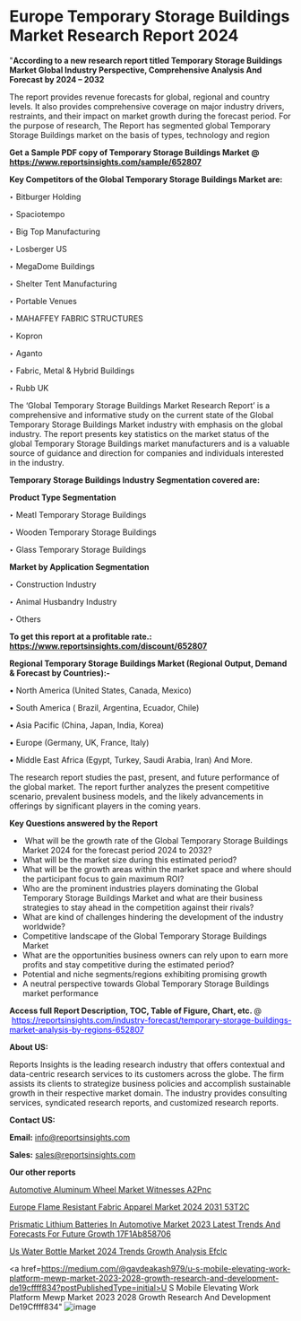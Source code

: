 # Europe Temporary Storage Buildings Market Research Report 2024

"<strong>According to a new research report titled Temporary Storage Buildings Market Global Industry Perspective, Comprehensive Analysis And Forecast by 2024 – 2032</strong>

The report provides revenue forecasts for global, regional and country levels. It also provides comprehensive coverage on major industry drivers, restraints, and their impact on market growth during the forecast period. For the purpose of research, The Report has segmented global Temporary Storage Buildings market on the basis of types, technology and region

<strong>Get a Sample PDF copy of Temporary Storage Buildings Market </strong><strong>@<a href=https://www.reportsinsights.com/sample/652807 style=color:#0000ff;> https://www.reportsinsights.com/sample/652807</a></strong></font>

<strong>Key Competitors of the Global Temporary Storage Buildings Market are:</strong>

‣ Bitburger Holding

‣ Spaciotempo

‣ Big Top Manufacturing

‣ Losberger US

‣ MegaDome Buildings

‣ Shelter Tent Manufacturing

‣ Portable Venues

‣ MAHAFFEY FABRIC STRUCTURES

‣ Kopron

‣ Aganto

‣ Fabric, Metal & Hybrid Buildings

‣ Rubb UK

The ‘Global Temporary Storage Buildings Market Research Report’ is a comprehensive and informative study on the current state of the Global Temporary Storage Buildings Market industry with emphasis on the global industry. The report presents key statistics on the market status of the global Temporary Storage Buildings market manufacturers and is a valuable source of guidance and direction for companies and individuals interested in the industry.

<strong>Temporary Storage Buildings Industry Segmentation covered are:</strong>

<strong>Product Type Segmentation</strong>

‣ Meatl Temporary Storage Buildings

‣ Wooden Temporary Storage Buildings

‣ Glass Temporary Storage Buildings

<strong>Market by Application Segmentation</strong>

‣ Construction Industry

‣ Animal Husbandry Industry

‣ Others

<strong>To get this report at a profitable rate.: <a href=https://www.reportsinsights.com/discount/652807 style=color:#0000ff;>https://www.reportsinsights.com/discount/652807</a></strong></font>

<strong>Regional Temporary Storage Buildings Market (Regional Output, Demand &amp; Forecast by Countries):-</strong>

• North America (United States, Canada, Mexico)

• South America ( Brazil, Argentina, Ecuador, Chile)

• Asia Pacific (China, Japan, India, Korea)

• Europe (Germany, UK, France, Italy)

• Middle East Africa (Egypt, Turkey, Saudi Arabia, Iran) And More.

The research report studies the past, present, and future performance of the global market. The report further analyzes the present competitive scenario, prevalent business models, and the likely advancements in offerings by significant players in the coming years.

<strong>Key Questions answered by the Report</strong>
<ul>
  <li> What will be the growth rate of the Global Temporary Storage Buildings Market 2024 for the forecast period 2024 to 2032?</li>
  <li>What will be the market size during this estimated period?</li>
  <li>What will be the growth areas within the market space and where should the participant focus to gain maximum ROI?</li>
  <li>Who are the prominent industries players dominating the Global Temporary Storage Buildings Market and what are their business strategies to stay ahead in the competition against their rivals?</li>
  <li>What are kind of challenges hindering the development of the industry worldwide?</li>
  <li>Competitive landscape of the Global Temporary Storage Buildings Market</li>
  <li>What are the opportunities business owners can rely upon to earn more profits and stay competitive during the estimated period?</li>
  <li>Potential and niche segments/regions exhibiting promising growth</li>
  <li>A neutral perspective towards Global Temporary Storage Buildings market performance</li>
</ul>
<strong>Access full Report Description, TOC, Table of Figure, Chart, etc. </strong>@  <a href=https://reportsinsights.com/industry-forecast/temporary-storage-buildings-market-analysis-by-regions-652807 style=color:#0000ff;>https://reportsinsights.com/industry-forecast/temporary-storage-buildings-market-analysis-by-regions-652807</a></font>

<strong><strong>About US</strong>:</strong>

Reports Insights is the leading research industry that offers contextual and data-centric research services to its customers across the globe. The firm assists its clients to strategize business policies and accomplish sustainable growth in their respective market domain. The industry provides consulting services, syndicated research reports, and customized research reports.

<strong>Contact US:</strong>

<p class=""""><b>Email:</b> <a href=mailto:info@reportsinsights.com>info@reportsinsights.com</a></p>
<p class=""""><b>Sales:</b> <a href=mailto:sales@reportsinsights.com>sales@reportsinsights.com</a></p>

<strong>Our other reports</strong>

<a href=https://www.linkedin.com/pulse/automotive-aluminum-wheel-market-witnesses-a2pnc/>Automotive Aluminum Wheel Market Witnesses A2Pnc</a>

<a href=https://www.linkedin.com/pulse/europe-flame-resistant-fabric-apparel-market-2024-2031-53t2c/>Europe Flame Resistant Fabric Apparel Market 2024 2031 53T2C</a>

<a href=https://medium.com/@jagrutiayachit3/prismatic-lithium-batteries-in-automotive-market-2023-latest-trends-and-forecasts-for-future-growth-17f1ab858706>Prismatic Lithium Batteries In Automotive Market 2023 Latest Trends And Forecasts For Future Growth 17F1Ab858706</a>

<a href=https://www.linkedin.com/pulse/us-water-bottle-market-2024-trends-growth-analysis-efclc/>Us Water Bottle Market 2024 Trends Growth Analysis Efclc</a>

<a href=https://medium.com/@gavdeakash979/u-s-mobile-elevating-work-platform-mewp-market-2023-2028-growth-research-and-development-de19cffff834?postPublishedType=initial>U S Mobile Elevating Work Platform Mewp Market 2023 2028 Growth Research And Development De19Cffff834</a>"
![image](https://github.com/Reportsinsights123/RIgrowth/assets/158415881/b562fd5b-ca31-40cf-af94-9cc625269c57)
